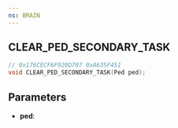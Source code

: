 ```yaml
---
ns: BRAIN
---
```

## CLEAR_PED_SECONDARY_TASK

```c
// 0x176CECF6F920D707 0xA635F451
void CLEAR_PED_SECONDARY_TASK(Ped ped);
```


## Parameters
* **ped**: 

